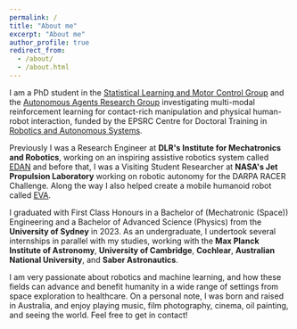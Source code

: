```yaml
---
permalink: /
title: "About me"
excerpt: "About me"
author_profile: true
redirect_from: 
  - /about/
  - /about.html
---
```


I am a PhD student in the [Statistical Learning and Motor Control Group](https://web.inf.ed.ac.uk/slmc) and the [Autonomous Agents Research Group](https://agents.inf.ed.ac.uk/) investigating multi-modal reinforcement learning for contact-rich manipulation and physical human-robot interaction, funded by the EPSRC Centre for Doctoral Training in [Robotics and Autonomous Systems](https://www.edinburgh-robotics.org/). 

Previously I was a Research Engineer at **DLR's Institute for Mechatronics and Robotics**, working on an inspiring assistive robotics system called [EDAN](https://www.dlr.de/rm/en/desktopdefault.aspx/tabid-11670) and before that, I was a Visiting Student Researcher at **NASA's Jet Propulsion Laboratory** working on robotic autonomy for the DARPA RACER Challenge. Along the way I also helped create a mobile humanoid robot called [EVA](https://youtu.be/nMkcBbofDY0). 

I graduated with First Class Honours in a Bachelor of (Mechatronic (Space)) Engineering and a Bachelor of Advanced Science (Physics) from the **University of Sydney** in 2023. As an undergraduate, I undertook several internships in parallel with my studies, working with the **Max Planck Institute of Astronomy**, **University of Cambridge**, **Cochlear**, **Australian National University**, and **Saber Astronautics**.

I am very passionate about robotics and machine learning, and how these fields can advance and benefit humanity in a wide range of settings from space exploration to healthcare. On a personal note, I was born and raised in Australia, and enjoy playing music, film photography, cinema, oil painting, and seeing the world. Feel free to get in contact!